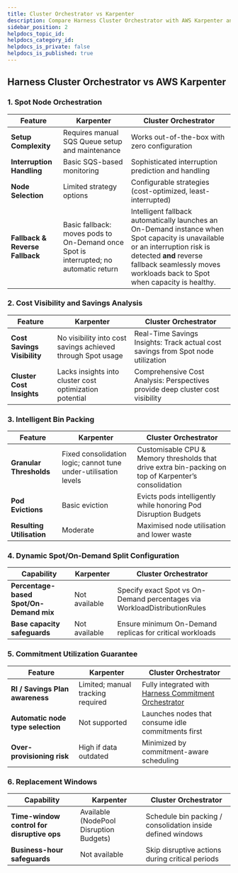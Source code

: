 ```yaml
---
title: Cluster Orchestrator vs Karpenter
description: Compare Harness Cluster Orchestrator with AWS Karpenter and discover unique advantages
sidebar_position: 2
helpdocs_topic_id: 
helpdocs_category_id: 
helpdocs_is_private: false
helpdocs_is_published: true
---
```


## Harness Cluster Orchestrator vs AWS Karpenter

### 1. Spot Node Orchestration

| Feature | Karpenter | Cluster Orchestrator |
|---------|-----------|---------------------|
| **Setup Complexity** | Requires manual SQS Queue setup and maintenance | Works out-of-the-box with zero configuration |
| **Interruption Handling** | Basic SQS-based monitoring | Sophisticated interruption prediction and handling |
| **Node Selection** | Limited strategy options | Configurable strategies (cost-optimized, least-interrupted) |
| **Fallback & Reverse Fallback** | Basic fallback: moves pods to On-Demand once Spot is interrupted; no automatic return | Intelligent fallback automatically launches an On-Demand instance when Spot capacity is unavailable or an interruption risk is detected **and** reverse fallback seamlessly moves workloads back to Spot when capacity is healthy. |


### 2. Cost Visibility and Savings Analysis

| Feature | Karpenter | Cluster Orchestrator |
|---------|-----------|---------------------|
| **Cost Savings Visibility** | No visibility into cost savings achieved through Spot usage | Real-Time Savings Insights: Track actual cost savings from Spot node utilization |
| **Cluster Cost Insights** | Lacks insights into cluster cost optimization potential | Comprehensive Cost Analysis: Perspectives provide deep cluster cost visibility |

### 3. Intelligent Bin Packing

| Feature | Karpenter | Cluster Orchestrator |
|---------|-----------|---------------------|
| **Granular Thresholds** | Fixed consolidation logic; cannot tune under-utilisation levels | Customisable CPU & Memory thresholds that drive extra bin-packing on top of Karpenter’s consolidation |
| **Pod Evictions** | Basic eviction | Evicts pods intelligently while honoring Pod Disruption Budgets |
| **Resulting Utilisation** | Moderate | Maximised node utilisation and lower waste |

### 4. Dynamic Spot/On-Demand Split Configuration

| Capability | Karpenter | Cluster Orchestrator |
|------------|-----------|---------------------|
| **Percentage-based Spot/On-Demand mix** | Not available | Specify exact Spot vs On-Demand percentages via WorkloadDistributionRules |
| **Base capacity safeguards** | Not available | Ensure minimum On-Demand replicas for critical workloads |

### 5. Commitment Utilization Guarantee

| Feature | Karpenter | Cluster Orchestrator |
|---------|-----------|---------------------|
| **RI / Savings Plan awareness** | Limited; manual tracking required | Fully integrated with [Harness Commitment Orchestrator](https://developer.harness.io/docs/category/commitment-orchestrator) |
| **Automatic node type selection** | Not supported | Launches nodes that consume idle commitments first |
| **Over-provisioning risk** | High if data outdated | Minimized by commitment-aware scheduling |

### 6. Replacement Windows

| Capability | Karpenter | Cluster Orchestrator |
|------------|-----------|---------------------|
| **Time-window control for disruptive ops** | Available (NodePool Disruption Budgets) | Schedule bin packing / consolidation inside defined windows |
| **Business-hour safeguards** | Not available | Skip disruptive actions during critical periods |
